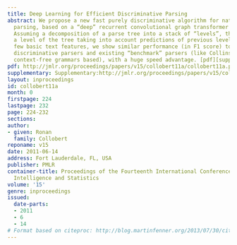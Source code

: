 ```yaml
---
title: Deep Learning for Efficient Discriminative Parsing
abstract: We propose a new fast purely discriminative algorithm for natural language
  parsing, based on a “deep” recurrent convolutional graph transformer network (GTN).
  Assuming a decomposition of a parse tree into a stack of “levels”, the network predicts
  a level of the tree taking into account predictions of previous levels. Using only
  few basic text features, we show similar performance (in F1 score) to existing pure
  discriminative parsers and existing “benchmark” parsers (like Collins parser, probabilistic
  context-free grammars based), with a huge speed advantage. [pdf][supplementary]
pdf: http://jmlr.org/proceedings/papers/v15/collobert11a/collobert11a.pdf
supplementary: Supplementary:http://jmlr.org/proceedings/papers/v15/collobert11a/collobert11aSupple.pdf
layout: inproceedings
id: collobert11a
month: 0
firstpage: 224
lastpage: 232
page: 224-232
sections: 
author:
- given: Ronan
  family: Collobert
reponame: v15
date: 2011-06-14
address: Fort Lauderdale, FL, USA
publisher: PMLR
container-title: Proceedings of the Fourteenth International Conference on Artificial
  Intelligence and Statistics
volume: '15'
genre: inproceedings
issued:
  date-parts:
  - 2011
  - 6
  - 14
# Format based on citeproc: http://blog.martinfenner.org/2013/07/30/citeproc-yaml-for-bibliographies/
---
```

